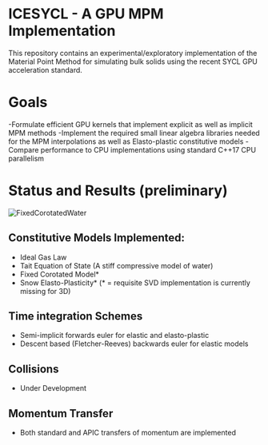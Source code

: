 # ICESYCL - A GPU MPM Implementation
This repository contains an experimental/exploratory implementation of the Material Point Method for simulating bulk solids using the recent SYCL GPU acceleration standard. 

# Goals
-Formulate efficient GPU kernels that implement explicit as well as implicit MPM methods
-Implement the required small linear algebra libraries needed for the MPM interpolations as well as Elasto-plastic constitutive models
-Compare performance to CPU implementations using standard C++17 CPU parallelism

# Status and Results (preliminary)
![FixedCorotatedWater](https://github.com/user-attachments/assets/99906355-6b9d-476b-84fa-56800abaadb2)


## Constitutive Models Implemented:
- Ideal Gas Law
- Tait Equation of State (A stiff compressive model of water)
- Fixed Corotated Model*
- Snow Elasto-Plasticity*
(* = requisite SVD implementation is currently missing for 3D)

## Time integration Schemes
- Semi-implicit forwards euler for elastic and elasto-plastic
- Descent based (Fletcher-Reeves) backwards euler for elastic models

## Collisions
- Under Development

## Momentum Transfer
- Both standard and APIC transfers of momentum are implemented


